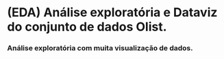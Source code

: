 # (EDA) Análise exploratória e Dataviz do conjunto de dados Olist.
### Análise exploratória com muita visualização de dados.

